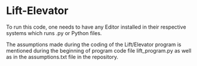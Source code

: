# Lift-Elevator

To run this code, one needs to have any Editor installed in their respective systems which runs .py or Python files.

The assumptions made during the coding of the Lift/Elevator program is mentioned during the beginning of program code file lift_program.py as well as in the assumptions.txt file in the repository.
